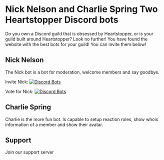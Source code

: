 # Nick Nelson and Charlie Spring Two Heartstopper Discord bots

Do you own a Discord guild that is obsessed by Heartstopper, or is your guild built around Heartstopper? Look no further! You have found the website with the best bots for your guild! You can invite them below!

## Nick Nelson

The Nick bot is a bot for moderation, welcome members and say goodbye.

Invite Nick: [![Discord Bots](https://top.gg/api/widget/servers/969889333156937740.svg)](https://top.gg/bot/969889333156937740)

Vote for Nick: [![Discord Bots](https://top.gg/api/widget/upvotes/969889333156937740.svg)](https://top.gg/bot/969889333156937740/vote)

## Charlie Spring

Charlie is the more fun bot. Is capable to setup reaction roles, show whois information of a member and show their avatar.

## Support

Join our support server
